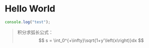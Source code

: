# Hello World

```javascript
console.log("test");
```

> 积分求弧长公式：
$$
s = \int_0^{+\infty}\sqrt{1+y'\left(x\right)}dx
$$
